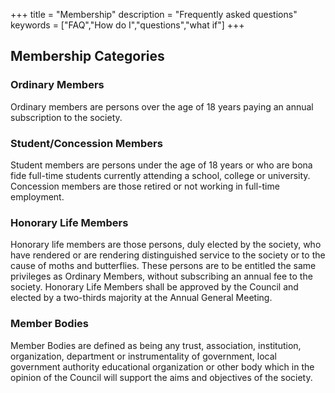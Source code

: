 +++
title = "Membership"
description = "Frequently asked questions"
keywords = ["FAQ","How do I","questions","what if"]
+++

## Membership Categories

### Ordinary Members
Ordinary members are persons over the age of 18 years paying an annual subscription to the society.

### Student/Concession Members
Student members are persons under the age of 18 years or who are bona fide full-time students currently attending a school, college or university. Concession members are those retired or not working in full-time employment.

### Honorary Life Members 
Honorary life members are those persons, duly elected by the society, who have rendered or are rendering distinguished service to the society or to the cause of moths and butterflies. These persons are to be entitled the same privileges as Ordinary Members, without subscribing an annual fee to the society. Honorary Life Members shall be approved by the Council and elected by a two-thirds majority at the Annual General Meeting.

### Member Bodies
Member Bodies are defined as being any trust, association, institution, organization, department or instrumentality of government, local government authority educational organization or other body which in the opinion of the Council will support the aims and objectives of the society.
